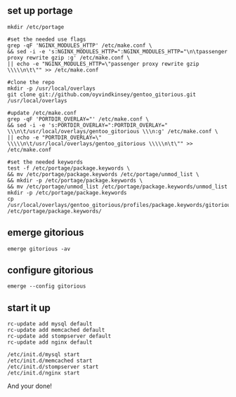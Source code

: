 set up portage
-------------
    mkdir /etc/portage

    #set the needed use flags
    grep -qF 'NGINX_MODULES_HTTP' /etc/make.conf \
    && sed -i -e 's:NGINX_MODULES_HTTP=":NGINX_MODULES_HTTP="\n\tpassenger proxy rewrite gzip :g' /etc/make.conf \
    || echo -e "NGINX_MODULES_HTTP=\"passenger proxy rewrite gzip \\\\\n\t\"" >> /etc/make.conf

    #clone the repo
    mkdir -p /usr/local/overlays
    git clone git://github.com/oyvindkinsey/gentoo_gitorious.git /usr/local/overlays

    #update /etc/make.conf
    grep -qF 'PORTDIR_OVERLAY="' /etc/make.conf \
    && sed -i -e 's:PORTDIR_OVERLAY=":PORTDIR_OVERLAY=" \\\n\t/usr/local/overlays/gentoo_gitorious \\\n:g' /etc/make.conf \
    || echo -e "PORTDIR_OVERLAY=\" \\\\\n\t/usr/local/overlays/gentoo_gitorious \\\\\n\t\"" >> /etc/make.conf

    #set the needed keywords
    test -f /etc/portage/package.keywords \
    && mv /etc/portage/package.keywords /etc/portage/unmod_list \
    && mkdir -p /etc/portage/package.keywords \
    && mv /etc/portage/unmod_list /etc/portage/package.keywords/unmod_list
    mkdir -p /etc/portage/package.keywords
    cp /usr/local/overlays/gentoo_gitorious/profiles/package.keywords/gitorious.keywords /etc/portage/package.keywords/

emerge gitorious
----------------
    emerge gitorious -av

configure gitorious
------------------
    emerge --config gitorious

start it up
-----------
    
    rc-update add mysql default
    rc-update add memcached default
    rc-update add stompserver default
    rc-update add nginx default

    /etc/init.d/mysql start
    /etc/init.d/memcached start
    /etc/init.d/stompserver start
    /etc/init.d/nginx start


And your done!
